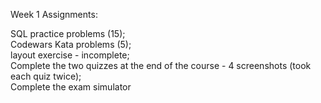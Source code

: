 Week 1 Assignments:

SQL practice problems (15);   
Codewars Kata problems (5);   
layout exercise - incomplete;   
Complete the two quizzes at the end of the course - 4 screenshots (took each quiz twice);   
Complete the exam simulator
